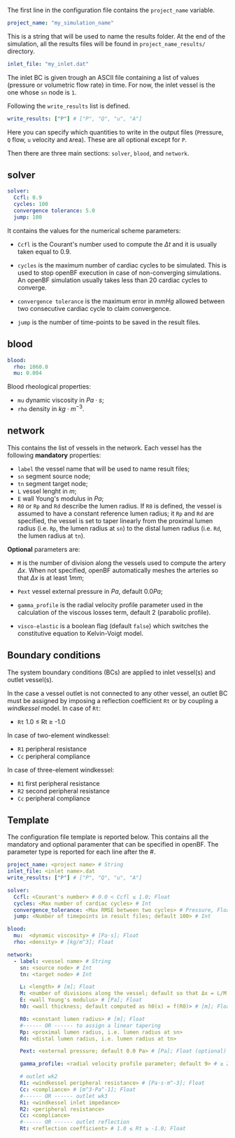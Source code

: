 The first line in the configuration file contains the `project_name` variable. 


```yaml
project_name: "my_simulation_name"
```

This is a string that will be used to name the results folder. At the end of the simulation, all the results files will be found in `project_name_results/` directory.

```yaml
inlet_file: "my_inlet.dat"
```

The inlet BC is given trough an ASCII file containing a list of values (pressure or volumetric flow rate) in time. For now, the inlet vessel is the one whose `sn` node is `1`.

Following the `write_results` list is defined.

```yaml
write_results: ["P"] # ["P", "Q", "u", "A"]
```

Here you can specify which quantities to write in the output files (`P`ressure, `Q` flow, `u` velocity and `A`rea). These are all optional except for `P`.

Then there are three main sections: `solver`, `blood`, and `network`.

## solver

```yaml
solver:
  Ccfl: 0.9
  cycles: 100
  convergence tolerance: 5.0
  jump: 100
```

It contains the values for the numerical scheme parameters:

- `Ccfl` is the Courant's number used to compute the $\Delta t$ and it is usually taken equal to $0.9$.

- `cycles` is the maximum number of cardiac cycles to be simulated. This is used to stop openBF execution in case of non-converging simulations. An openBF simulation usually takes less than 20 cardiac cycles to converge.

- `convergence tolerance` is the maximum error in $mmHg$ allowed between two consecutive cardiac cycle to claim convergence.

- `jump` is the number of time-points to be saved in the result files.

## blood

```yaml
blood:
  rho: 1060.0
  mu: 0.004
```

Blood rheological properties:

- `mu` dynamic viscosity in $Pa \cdot s$;
- `rho` density in $kg \cdot m^{-3}$.

## network

This contains the list of vessels in the network. Each vessel has the following __mandatory__ properties:

- `label` the vessel name that will be used to name result files;
- `sn` segment source node;
- `tn` segment target node;
- `L` vessel lenght in $m$;
- `E` wall Young's modulus in $Pa$;
- `R0` or `Rp` and `Rd` describe the lumen radius. If `R0` is defined, the vessel is assumed to have a constant reference lumen radius; it `Rp` and `Rd` are specified, the vessel is set to taper linearly from the proximal lumen radius (i.e. `Rp`, the lumen radius at `sn`) to the distal lumen radius (i.e. `Rd`, the lumen radius at `tn`).

__Optional__ parameters are:

- `M` is the number of division along the vessels used to compute the artery $\Delta x$. When not specified, openBF automatically meshes the arteries so that $\Delta x$ is at least $1 mm$;

- `Pext` vessel external pressure in $Pa$, default $0.0 Pa$;

- `gamma_profile` is the radial velocity profile parameter used in the calculation of the viscous losses term, default $2$ (parabolic profile).

- `visco-elastic` is a boolean flag (default `false`) which switches the constitutive equation to Kelvin-Voigt model.

## Boundary conditions

The system boundary conditions (BCs) are applied to inlet vessel(s) and outlet vessel(s).

In the case a vessel outlet is not connected to any other vessel, an outlet BC must be assigned by imposing a reflection coefficient `Rt` or by coupling a _windkessel_ model. In case of `Rt`:

- `Rt` 1.0 ≤ Rt ≥ -1.0

In case of two-element windkessel:
- `R1` peripheral resistance
- `Cc` peripheral compliance

In case of three-element windkessel:
- `R1` first peripheral resistance
- `R2` second peripheral resistance
- `Cc` peripheral compliance

## Template

The configuration file template is reported below. This contains all the mandatory and optional paramenter that can be specified in openBF. The parameter type is reported for each line after the #.

```yml
project_name: <project name> # String
inlet_file: <inlet name>.dat
write_results: ["P"] # ["P", "Q", "u", "A"]

solver:
  Ccfl: <Courant's number> # 0.0 < Ccfl ≤ 1.0; Float
  cycles: <Max number of cardiac cycles> # Int
  convergence_tolerance: <Max RMSE between two cycles> # Pressure, Float
  jump: <Number of timepoints in result files; default 100> # Int

blood:
  mu:  <dynamic viscosity> # [Pa⋅s]; Float
  rho: <density> # [kg/m^3]; Float

network:
  - label: <vessel name> # String
    sn: <source node> # Int
    tn: <target node> # Int

    L: <length> # [m]; Float
    M: <number of divisions along the vessel; default so that Δx = L/M = 1.0mm; minimum M=5> # Int (optional)
    E: <wall Young's modulus> # [Pa]; Float
    h0: <wall thickness; default computed as h0(x) = f(R0)> # [m]; Float (optional)

    R0: <constant lumen radius> # [m]; Float
    #------ OR ------ to assign a linear tapering
    Rp: <proximal lumen radius, i.e. lumen radius at sn>
    Rd: <distal lumen radius, i.e. lumen radius at tn>

    Pext: <external pressure; default 0.0 Pa> # [Pa]; Float (optional)

    gamma_profile: <radial velocity profile parameter; default 9> # ≥ 2.0; Float

    # outlet wk2
    R1: <windkessel peripheral resistance> # [Pa⋅s⋅m^-3]; Float
    Cc: <compliance> # [m^3⋅Pa^-1]; Float
    #------ OR ------ outlet wk3
    R1: <windkessel inlet impedance>
    R2: <peripheral resistance>
    Cc: <compliance>
    #------ OR ------ outlet reflection
    Rt: <reflection coefficient> # 1.0 ≤ Rt ≥ -1.0; Float
```
